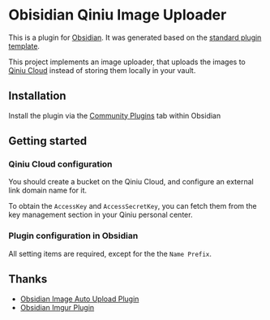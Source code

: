 # Obisidian Qiniu Image Uploader

This is a plugin for [Obsidian](https://obsidian.md). It was generated based on the [standard plugin template](https://github.com/obsidianmd/obsidian-sample-plugin).

This project implements an image uploader, that uploads the images to [Qiniu Cloud](https://www.qiniu.com/) instead of storing them locally in your vault.

## Installation

Install the plugin via the [Community Plugins](https://help.obsidian.md/Advanced+topics/Third-party+plugins#Discover+and+install+community+plugins) tab within Obsidian

## Getting started

### Qiniu Cloud configuration

You should create a bucket on the Qiniu Cloud, and configure an external link domain name for it. 

To obtain the `AccessKey` and `AccessSecretKey`, you can fetch them from the key management section in your Qiniu personal center.

### Plugin configuration in Obsidian

All setting items are required, except for the the `Name Prefix`.

## Thanks

- [Obsidian Image Auto Upload Plugin](https://github.com/renmu123/obsidian-image-auto-upload-plugin)
- [Obsidian Imgur Plugin](https://github.com/gavvvr/obsidian-imgur-plugin)